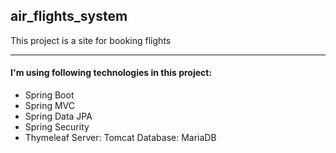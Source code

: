 ## air_flights_system
This project is a site for booking flights
___
#### I'm using following technologies in this project:
- Spring Boot
- Spring MVC
- Spring Data JPA
- Spring Security
- Thymeleaf
Server: Tomcat
Database: MariaDB
